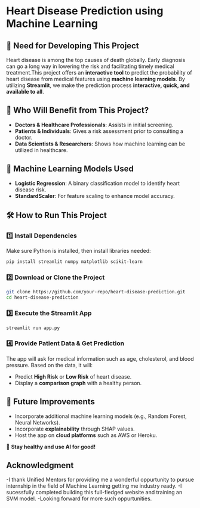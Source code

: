 # Heart Disease Prediction using Machine Learning

## 📌 Need for Developing This Project
Heart disease is among the top causes of death globally. Early diagnosis can go a long way in lowering the risk and facilitating timely medical treatment.This project offers an **interactive tool** to predict the probability of heart disease from medical features using **machine learning models**. By utilizing **Streamlit**, we make the prediction process **interactive, quick, and available to all**.

## 🎯 Who Will Benefit from This Project?
- **Doctors & Healthcare Professionals**: Assists in initial screening.
- **Patients & Individuals**: Gives a risk assessment prior to consulting a doctor.
- **Data Scientists & Researchers**: Shows how machine learning can be utilized in healthcare.

## 🧠 Machine Learning Models Used
- **Logistic Regression**: A binary classification model to identify heart disease risk.
- **StandardScaler**: For feature scaling to enhance model accuracy.

## 🛠️ How to Run This Project
### 1️⃣ Install Dependencies
Make sure Python is installed, then install libraries needed:
```sh
pip install streamlit numpy matplotlib scikit-learn
```

###  2️⃣ Download or Clone the Project
```sh
git clone https://github.com/your-repo/heart-disease-prediction.git
cd heart-disease-prediction
```

### 3️⃣ Execute the Streamlit App
```sh
streamlit run app.py
```

### 4️⃣ Provide Patient Data & Get Prediction
The app will ask for medical information such as age, cholesterol, and blood pressure. Based on the data, it will:
- Predict **High Risk** or **Low Risk** of heart disease.
- Display a **comparison graph** with a healthy person.

## 🎯 Future Improvements
- Incorporate additional machine learning models (e.g., Random Forest, Neural Networks).
- Incorporate **explainability** through SHAP values.
- Host the app on **cloud platforms** such as AWS or Heroku.

🚀 **Stay healthy and use AI for good!**

## Acknowledgment
-I thank Unified Mentors for providing me a wonderful oppurtunity to pursue internship in the field of Machine Learning getting me industry ready. 
-I sucessfully completed building this full-fledged website and training an SVM model. 
-Looking forward for more such oppurtunities.
